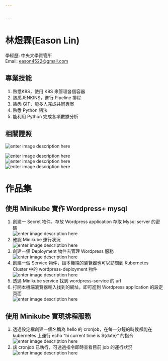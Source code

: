 ```yaml
---


---
```


<h1 id="林煜霖eason-lin">林煜霖(Eason Lin)</h1>
<p>學經歷: 中央大學資管所<br>
Email: <a href="mailto:eason4522@gmail.com">eason4522@gmail.com</a></p>
<h2 id="專業技能">專業技能</h2>
<ol>
<li>熟悉K8S，使用 K8S 來管理各個容器</li>
<li>熟悉JENKINS，進行 Pipeline 排程</li>
<li>熟悉  GIT，能多人完成共同專案</li>
<li>熟悉 Python 語法</li>
<li>能利用 Python 完成各項數據分析</li>
</ol>
<h2 id="相關證照">相關證照</h2>
<p><img src="https://github.com/foxdog1011/Eason-Lin/blob/master/%E5%A4%9A%E7%9B%8A%E8%AD%89%E6%9B%B8.jpg?raw=true" alt="enter image description here"></p>
<p><img src="https://github.com/foxdog1011/Eason-Lin/blob/master/%E4%B8%8B%E8%BC%89.png?raw=true" alt="enter image description here"><br>
<img src="https://github.com/foxdog1011/Eason-Lin/blob/master/%E4%B8%8B%E8%BC%89%20%281%29.png?raw=true" alt="enter image description here"><br>
<img src="https://github.com/foxdog1011/Eason-Lin/blob/master/%E4%B8%8B%E8%BC%89%20%282%29.png?raw=true" alt="enter image description here"></p>
<h1 id="作品集">作品集</h1>
<h2 id="使用-minikube-實作-wordpress-mysql">使用 Minikube 實作 Wordpress+ mysql</h2>
<ol>
<li>創建一  Secret 物件，存放 Wordpress application 存取 Mysql server 的密碼<br>
<img src="https://github.com/foxdog1011/Eason-Lin/blob/master/01.04.2024_14.59.36_REC.png?raw=true" alt="enter image description here"></li>
<li>確認 Minikube 運行狀況<br>
<img src="https://github.com/foxdog1011/Eason-Lin/blob/master/01.04.2024_15.03.30_REC.png?raw=true" alt="enter image description here"></li>
<li>創建一個 Deployment 物件去管理 Wordpress 服務<br>
<img src="https://github.com/foxdog1011/Eason-Lin/blob/master/01.04.2024_15.05.56_REC.png?raw=true" alt="enter image description here"></li>
<li>創建一個 Service 物件，讓本機端的瀏覽器也可以訪問到 Kubernetes Cluster 中的 wordpress-deployment 物件<br>
<img src="https://github.com/foxdog1011/Eason-Lin/blob/master/01.04.2024_15.09.26_REC.png?raw=true" alt="enter image description here"></li>
<li>透過 Minikube service 找到 wordpress-service 的 url</li>
<li>打開本機端瀏覽器輸入找到的網址，即可進到 Wordpress application 的設定頁面<br>
<img src="https://github.com/foxdog1011/Eason-Lin/blob/master/01.04.2024_15.12.10_REC.png?raw=true" alt="enter image description here"></li>
</ol>
<h2 id="使用-minikube-實現排程服務">使用 Minikube 實現排程服務</h2>
<ol>
<li>透過設定檔創建一個名稱為 hello 的 cronjob，在每一分鐘的時候都能在 kubernetes 上運行 echo “hi current time is ${date}” 的指令<br>
<img src="https://github.com/foxdog1011/Eason-Lin/blob/master/01.04.2024_15.58.59_REC.png?raw=true" alt="enter image description here"></li>
<li>該 cronjob 已執行，可透過指令即時查看目前 job 的運行狀況<br>
<img src="https://github.com/foxdog1011/Eason-Lin/blob/master/01.04.2024_16.05.17_REC.png?raw=true" alt="enter image description here"></li>
</ol>

